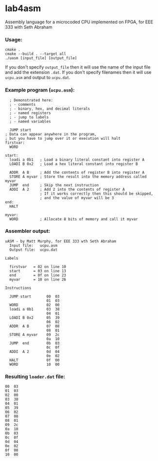# lab4asm
Assembly language for a microcoded CPU implemented on FPGA, for EEE 333 with Seth Abraham

### Usage:

  ```
  cmake .
  cmake --build . --target all
  ./uasm [input_file] [output_file]
  ```

If you don't specify `output_file` then it will use the name of the input file and add the extension `.dat`. If you don't specify filenames then it will use `ucpu.asm` and output to `ucpu.dat`.

### Example program (`ucpu.asm`):
```
  ; Demonstrated here:
  ; - comments
  ; - binary, hex, and decimal literals
  ; - named registers
  ; - jump to labels
  ; - named variables

  JUMP start
; Data can appear anywhere in the program, 
; but you have to jump over it or execution will halt
firstvar:
  WORD

start:
  loadi a 0b1   ; Load a binary literal constant into register A
  LOADI B 0x2   ; Load a hex literal constant into register B

  ADDR  A B     ; Add the contents of register B into register A
  STORE A myvar ; Store the result into the memory address called myvar
  JUMP  end     ; Skip the next instruction
  ADDI  A 2     ; Add 2 into the contents of register A
                ; If it works correctly then this should be skipped,
                ; and the value of myvar will be 3
end:
  HALT

myvar:
  WORD          ; Allocate 8 bits of memory and call it myvar
```

### Assembler output:
```
uASM - by Matt Murphy, for EEE 333 wth Seth Abraham
  Input file:   ucpu.asm
  Output file:  ucpu.dat

Labels

  firstvar   = 02 on line 10
  start      = 03 on line 13
  end        = 0f on line 23
  myvar      = 10 on line 26

Instructions

  JUMP start       00  03
                   01  03
  WORD             02  00
  loadi a 0b1      03  38
                   04  01
  LOADI B 0x2      05  39
                   06  02
  ADDR  A B        07  08
                   08  01
  STORE A myvar    09  2c
                   0a  10
  JUMP  end        0b  03
                   0c  0f
  ADDI  A 2        0d  04
                   0e  02
  HALT             0f  00
  WORD             10  00
```

### Resulting `loader.dat` file:
```
00  03
01  03
02  00
03  38
04  01
05  39
06  02
07  08
08  01
09  2c
0a  10
0b  03
0c  0f
0d  04
0e  02
0f  00
10  00
```
